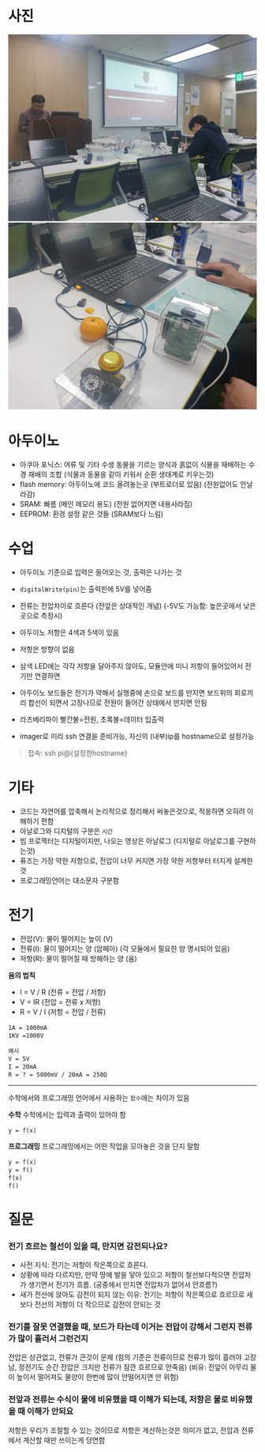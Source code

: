 # 사진
![](img1.jpg)
![](img2.jpg)



# 아두이노
- 아쿠아 포닉스: 어류 및 기타 수생 동물을 기르는 양식과 흙없이 식물을 재배하는 수경 재배의 조합 (식물과 동물을 같이 키워서 순환 생태계로 키우는것)
- flash memory: 아두이노에 코드 올려놓는곳 (부트로더로 있음) (전원없어도 안날라감)
- SRAM: 빠름 (메인 메모리 용도) (전원 없어지면 내용사라짐)
- EEPROM: 환경 설정 같은 것들 (SRAM보다 느림)

# 수업
- 아두이노 기준으로 입력은 들어오는 것, 출력은 나가는 것
- `digitalWrite(pin)`는 출력핀에 5V를 넣어줌
- 전류는 전압차이로 흐른다 (전앞은 상대적인 개념) (-5V도 가능함: 높은곳에서 낮은곳으로 측정시)
- 아두이노 저항은 4색과 5색이 있음
- 저항은 방향이 없음
- 삼색 LED에는 각각 저항을 달아주지 않아도, 모듈안에 미니 저항이 들어있어서 전기만 연결하면 
- 아두이노 보드들은 전기가 약해서 실행중에 손으로 보드를 만지면 보드위의 회로끼리 합선이 되면서 고장나므로 전원이 들어간 상태에서 만지면 안됨

- 라즈베리파이 빨간불=전원, 초록불=데이터 입출력
- imager로 미리 ssh 연결을 준비가능, 자신의 (내부)ip를 hostname으로 설정가능
> 접속: ssh pi@{설정한hostname}

# 기타
- 코드는 자연어를 압축해서 논리적으로 정리해서 써놓은것으로, 적응하면 오히려 이해하기 편함
- 아날로그와 디지털의 구분은 `시간`
- 빔 프로젝터는 디지털이지만, 나오는 영상은 아날로그 (디지털로 아날로그를 구현하는것)
- 퓨즈는 가장 약한 저항으로, 전압이 너무 커지면 가장 약한 저항부터 터지게 설계한 것
- 프로그래밍언어는 대소문자 구분함

# 전기
- 전압(V): 물이 떨어지는 높이 (V)
- 전류(I): 물이 떨어지는 양 (암페아) (각 모듈에서 필요한 양 명시되어 있음)
- 저항(R): 물이 떨어질 때 방해하는 양 (옴)

**옴의 법칙**
- I = V / R (전류 = 전압 / 저항)
- V = IR (전압 = 전류 x 저항)
- R = V / I (저항 = 전압 / 전류)

```
1A = 1000mA
1KV =1000V
```
```
예시
V = 5V
I = 20mA
R = ? = 5000mV / 20mA = 250Ω
```

---

수학에서와 프로그래밍 언어에서 사용하는 `함수`에는 차이가 있음

**수학**
수학에서는 입력과 출력이 있어야 함
```
y = f(x)
```

**프로그래밍**
프로그래밍에서는 어떤 작업을 모아놓은 것을 단지 말함
```
y = f(x)
y = f()
f(x)
f()
```




# 질문
### 전기 흐르는 철선이 있을 때, 만지면 감전되나요?
- 사전 지식: 전기는 저항이 작은쪽으로 흐른다.
- 상황에 따라 다르지만, 만약 땅에 발을 닿아 있으고 저항이 철선보다적으면 전압차가 생기면서 전기가 흐름. (공중에서 만지면 전압차가 없어서 안흐름?)
- 새가 전선에 앉아도 감전이 되지 않는 이유: 전기는 저항이 작은쪽으로 흐르므로 새보다 전선의 저항이 더 작으므로 감전이 안되는 것

### 전기를 잘못 연결했을 때, 보드가 타는데 이거는 전압이 강해서 그런지 전류가 많이 흘러서 그런건지
전압은 상관없고, 전류가 큰것이 문제 (힘의 기준은 전류이므로 전류가 많이 흘러야 고장남, 정전기도 순간 전압은 크지만 전류가 잠깐 흐르므로 안죽음) (비유: 전앞이 아무리 물이 높이서 떨어져도 물양이 한번에 많이 안떨어지면 안 위험)

### 전앞과 전류는 수식이 물에 비유했을 때 이해가 되는데, 저항은 물로 비유했을 때 이해가 안되요
저항은 우리가 조절할 수 있는 것이므로 저항은 계산하는것은 의미가 없고, 전압과 전류에서 계산할 때만 쓰이는게 당연함

